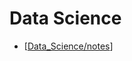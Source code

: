 # Data Science

- [[Data_Science/notes]]


[//begin]: # "Autogenerated link references for markdown compatibility"
[Data_Science/notes]: notes.md "Quick Notes"
[//end]: # "Autogenerated link references"